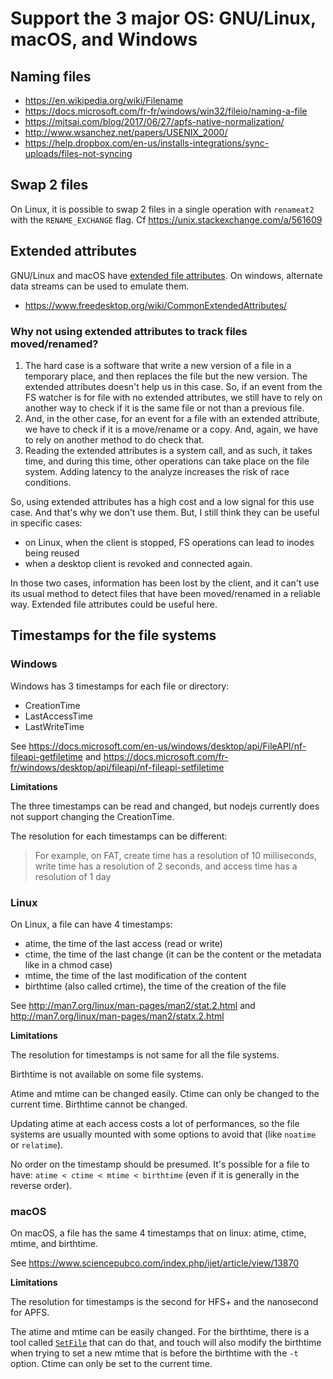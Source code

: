 # Support the 3 major OS: GNU/Linux, macOS, and Windows

## Naming files

- https://en.wikipedia.org/wiki/Filename
- https://docs.microsoft.com/fr-fr/windows/win32/fileio/naming-a-file
- https://mjtsai.com/blog/2017/06/27/apfs-native-normalization/
- http://www.wsanchez.net/papers/USENIX_2000/
- https://help.dropbox.com/en-us/installs-integrations/sync-uploads/files-not-syncing

## Swap 2 files

On Linux, it is possible to swap 2 files in a single operation with `renameat2`
with the `RENAME_EXCHANGE` flag. Cf https://unix.stackexchange.com/a/561609

## Extended attributes

GNU/Linux and macOS have [extended file attributes](https://en.wikipedia.org/wiki/Extended_file_attributes).
On windows, alternate data streams can be used to emulate them.

- https://www.freedesktop.org/wiki/CommonExtendedAttributes/

### Why not using extended attributes to track files moved/renamed?

1. The hard case is a software that write a new version of a file in a
   temporary place, and then replaces the file but the new version. The
   extended attributes doesn't help us in this case. So, if an event from the
   FS watcher is for file with no extended attributes, we still have to rely
   on another way to check if it is the same file or not than a previous file.
2. And, in the other case, for an event for a file with an extended attribute,
   we have to check if it is a move/rename or a copy. And, again, we have to
   rely on another method to do check that.
3. Reading the extended attributes is a system call, and as such, it takes
   time, and during this time, other operations can take place on the file
   system. Adding latency to the analyze increases the risk of race conditions.

So, using extended attributes has a high cost and a low signal for this use
case. And that's why we don't use them. But, I still think they can be useful
in specific cases:

- on Linux, when the client is stopped, FS operations can lead to inodes being
  reused
- when a desktop client is revoked and connected again.

In those two cases, information has been lost by the client, and it can't use
its usual method to detect files that have been moved/renamed in a reliable way.
Extended file attributes could be useful here.

## Timestamps for the file systems

### Windows

Windows has 3 timestamps for each file or directory:

- CreationTime
- LastAccessTime
- LastWriteTime

See https://docs.microsoft.com/en-us/windows/desktop/api/FileAPI/nf-fileapi-getfiletime
and https://docs.microsoft.com/fr-fr/windows/desktop/api/fileapi/nf-fileapi-setfiletime

**Limitations**

The three timestamps can be read and changed, but nodejs currently does not
support changing the CreationTime.

The resolution for each timestamps can be different:

> For example, on FAT, create time has a resolution of 10 milliseconds, write
> time has a resolution of 2 seconds, and access time has a resolution of 1 day 

### Linux

On Linux, a file can have 4 timestamps:

- atime, the time of the last access (read or write)
- ctime, the time of the last change (it can be the content or the metadata like in a chmod case)
- mtime, the time of the last modification of the content
- birthtime (also called crtime), the time of the creation of the file

See http://man7.org/linux/man-pages/man2/stat.2.html
and http://man7.org/linux/man-pages/man2/statx.2.html

**Limitations**

The resolution for timestamps is not same for all the file systems.

Birthtime is not available on some file systems.

Atime and mtime can be changed easily. Ctime can only be changed to the current
time. Birthtime cannot be changed.

Updating atime at each access costs a lot of performances, so the file systems
are usually mounted with some options to avoid that (like `noatime` or
`relatime`).

No order on the timestamp should be presumed. It's possible for a file to have:
`atime < ctime < mtime < birthtime` (even if it is generally in the reverse order).

### macOS

On macOS, a file has the same 4 timestamps that on linux: atime, ctime, mtime, and birthtime.

See https://www.sciencepubco.com/index.php/ijet/article/view/13870

**Limitations**

The resolution for timestamps is the second for HFS+ and the nanosecond for APFS.

The atime and mtime can be easily changed. For the birthtime, there is a tool
called [`SetFile`](https://www.unix.com/man-page/osx/1/SetFile/) that can do
that, and touch will also modify the birthtime when trying to set a new mtime
that is before the birthtime with the `-t` option. Ctime can only be set to the
current time.

